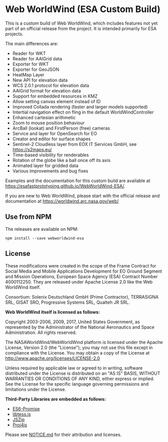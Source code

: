 # Web WorldWind (ESA Custom Build)

This is a custom build of Web WorldWind, which includes features not yet part of an official release from the project.
It is intended primarily for ESA projects.

The main differences are:
- Reader for WKT
- Reader for AAIGrid data
- Exporter for WKT
- Exporter for GeoJSON
- HeatMap Layer
- New API for elevation data
- WCS 2.0.1 protocol for elevation data
- AAIGrid format for elevation data
- Support for embedded resources in KMZ
- Allow setting canvas element instead of ID
- Improved Collada rendering (faster and larger models supported)
- Intertial navigation effect on fling in the default WorldWindController
- Enhanced cartesian arithmetic
- Zoom to mouse position behaviour
- ArcBall (lookat) and FirstPerson (free) cameras
- Service and layer for OpenSearch for EO
- Creator and editor for surface shapes
- Sentinel-2 Cloudless layer from EOX IT Services GmbH, see https://s2maps.eu/
- Time-based visibility for renderables
- Rotation of the globe like a ball once off its axis
- Animated layer for gridded data
- Various improvements and bug fixes

Examples and the documentation for this custom build are available at https://esafastprototyping.github.io/WebWorldWind-ESA/.

If you are new to Web WorldWind, please start with the official release and documentation at https://worldwind.arc.nasa.gov/web/

## Use from NPM

The releases are available on NPM:
```
npm install --save webworldwind-esa
```

## License

These modifications were created in the scope of the Frame Contract for Social Media and Mobile Applications Development for EO Ground Segment and Mission Operations, European Space Agency (ESA) Contract Number 4000112250.
They are released under Apache License 2.0 like the Web WorldWind itself.

Consortium: Solenix Deutschland GmbH (Prime Contractor), TERRASIGNA SRL, GISAT SRO, Progressive Systems SRL, Qualteh JR SRL.

**Web WorldWind itself is licensed as follows:**

Copyright 2003-2006, 2009, 2017, United States Government, as represented by the Administrator of the
National Aeronautics and Space Administration. All rights reserved.

The NASAWorldWind/WebWorldWind platform is licensed under the Apache License, Version 2.0 (the "License");
you may not use this file except in compliance with the License.
You may obtain a copy of the License at http://www.apache.org/licenses/LICENSE-2.0

Unless required by applicable law or agreed to in writing, software
distributed under the License is distributed on an "AS IS" BASIS,
WITHOUT WARRANTIES OR CONDITIONS OF ANY KIND, either express or implied.
See the License for the specific language governing permissions and
limitations under the License.

**Third-Party Libraries are embedded as follows:**

- [ES6-Promise](https://github.com/stefanpenner/es6-promise)
- [libtess.js](https://github.com/brendankenny/libtess.js)
- [JSZip](https://stuk.github.io/jszip/)
- [Proj4js](http://proj4js.org/)

Please see [NOTICE.md](https://github.com/ESAFastPrototyping/WebWorldWind-ESA/blob/esa/NOTICE.md) for their attribution and licenses.